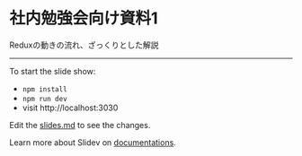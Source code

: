 #  社内勉強会向け資料1

Reduxの動きの流れ、ざっくりとした解説



---



To start the slide show:

- `npm install`
- `npm run dev`
- visit http://localhost:3030

Edit the [slides.md](./slides.md) to see the changes.

Learn more about Slidev on [documentations](https://sli.dev/).
